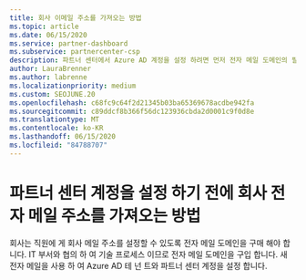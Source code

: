 ```yaml
---
title: 회사 이메일 주소를 가져오는 방법
ms.topic: article
ms.date: 06/15/2020
ms.service: partner-dashboard
ms.subservice: partnercenter-csp
description: 파트너 센터에서 Azure AD 계정을 설정 하려면 먼저 전자 메일 도메인의 필요성에 대해 알아보세요. 전자 메일 도메인을 구입 하는 방법에 대해서도 알아봅니다.
author: LauraBrenner
ms.author: labrenne
ms.localizationpriority: medium
ms.custom: SEOJUNE.20
ms.openlocfilehash: c68fc9c64f2d21345b03ba65369678acdbe942fa
ms.sourcegitcommit: c89ddcf8b366f56dc123936cbda2d0001c9f0d8e
ms.translationtype: MT
ms.contentlocale: ko-KR
ms.lasthandoff: 06/15/2020
ms.locfileid: "84788707"
---
```

# <a name="how-to-get-a-work-email-address-before-you-set-up-your-partner-center-account"></a>파트너 센터 계정을 설정 하기 전에 회사 전자 메일 주소를 가져오는 방법

회사는 직원에 게 회사 메일 주소를 설정할 수 있도록 전자 메일 도메인을 구매 해야 합니다. IT 부서와 협의 하 여 기술 프로세스 이므로 전자 메일 도메인을 구입 합니다. 새 전자 메일을 사용 하 여 Azure AD 테 넌 트와 파트너 센터 계정을 설정 합니다.

